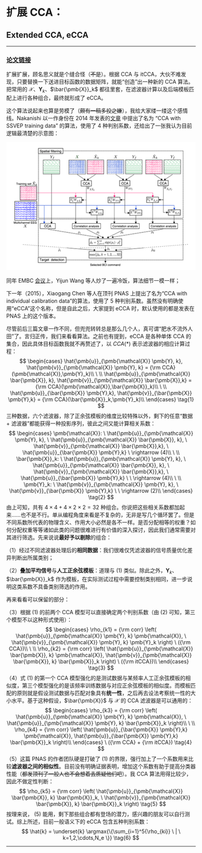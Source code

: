# 扩展 CCA：
## Extended CCA, eCCA
***

### [论文链接][eCCA]

扩展扩展，顾名思义就是个缝合怪（~~不是~~）。根据 CCA 与 itCCA，大伙不难发现，只要替换一下送进目标函数的数据矩阵，就能“创造”出一种新的 CCA 算法。把常用的 $\pmb{\mathcal{X}}$、$\pmb{Y}_k$、$\bar{\pmb{X}}_k$ 都往里套，在滤波器计算以及后端模板匹配上进行各种组合，最终就形成了 eCCA。

这个算法说起来也算是劳模了（~~颇有一稿多投之嫌~~），我给大家缕一缕这个感情线。Nakanishi 以一作身份在 2014 年发表的[文章][ex2] 中提出了名为 “CCA with SSVEP training data” 的算法，使用了 4 种判别系数，还给出了一张我认为目前逻辑最清楚的示意图：

![eCCA示意图](eCCA.png)

同年 EMBC [会议][ex3]上，Yijun Wang 等人炒了一遍冷饭，算法细节一模一样；

下一年（2015），Xiaogang Chen 等人在顶刊 PNAS 上提出了名为“CCA with individual calibration data”的算法，使用了 5 种判别系数。虽然没有明确使用“eCCA”这个名称，但是自此之后，大家提到 eCCA 时，默认使用的都是发表在 PNAS 上的这个版本。

尽管前后三篇文章一作不同，但兜兜转转总是那么几个人，真可谓“肥水不流外人田”了。言归正传，我们来看看算法。之前也有提到，eCCA 是各种单体 CCA 的集合，因此具体目标函数我就不再赘述了，以 $CCA(*)$ 表示滤波器的相应计算过程：
$$
\begin{cases}
\hat{\pmb{u}}_{\pmb{\mathcal{X}} \pmb{Y}, k}, \hat{\pmb{v}}_{\pmb{\mathcal{X}} \pmb{Y}, k} = {\rm CCA}(\pmb{\mathcal{X}},\pmb{Y}_k)\\
\ \\
\hat{\pmb{u}}_{\pmb{\mathcal{X}} \bar{\pmb{X}}, k}, \hat{\pmb{v}}_{\pmb{\mathcal{X}} \bar{\pmb{X}},k} = {\rm CCA}(\pmb{\mathcal{X}},\bar{\pmb{X}}_k)\\
\ \\
\hat{\pmb{u}}_{\bar{\pmb{X}} \pmb{Y},k}, \hat{\pmb{v}}_{\bar{\pmb{X}} \pmb{Y},k} = {\rm CCA}(\bar{\pmb{X}}_k,\pmb{Y}_k)\\
\end{cases}
\tag{1}
$$
三种数据，六个滤波器，除了正余弦模板的维度比较特殊以外，剩下的任意“数据 + 滤波器”都能获得一种投影序列，彼此之间又能计算相关系数：
$$
\begin{cases}
\pmb{\mathcal{X}}: \ \hat{\pmb{u}}_{\pmb{\mathcal{X}} \pmb{Y}, k}, \ \hat{\pmb{u}}_{\pmb{\mathcal{X}} \bar{\pmb{X}}, k}, \ \hat{\pmb{v}}_{\pmb{\mathcal{X}} \bar{\pmb{X}},k}, \ \hat{\pmb{u}}_{\bar{\pmb{X}} \pmb{Y},k} \ \rightarrow (4)\\
\ \\
\bar{\pmb{X}}_k: \ \hat{\pmb{u}}_{\pmb{\mathcal{X}} \pmb{Y}, k}, \ \hat{\pmb{u}}_{\pmb{\mathcal{X}} \bar{\pmb{X}}, k}, \ \hat{\pmb{v}}_{\pmb{\mathcal{X}} \bar{\pmb{X}},k}, \ \hat{\pmb{u}}_{\bar{\pmb{X}} \pmb{Y},k} \ \ \rightarrow (4)\\
\ \\
\pmb{Y}_k: \ \hat{\pmb{v}}_{\pmb{\mathcal{X}} \pmb{Y}, k}, \ \hat{\pmb{v}}_{\bar{\pmb{X}} \pmb{Y},k} \ \ \rightarrow (2)\\
\end{cases}
\tag{2}
$$
由上可知，共有 $4 \times 4 + 4 \times 2 \times 2 = 32$ 种组合。你说把这些相关系数都加起来……也不是不行。单从编程角度来看是不复杂的，无非是写几个循环罢了。但是不同系数所代表的物理含义、作用大小必然是各不一样。是否分配相等的权重？如何分配权重等等诸如此类的问题很难进行有价值的深入探讨，因此我们通常需要对其进行筛选。先来说说**最好予以剔除**的组合：

（1）经过不同滤波器处理后的**相同数据**：我们很难仅凭滤波器的信号质量优化差异判断出所属类别；

（2）**叠加平均信号**与**人工正余弦模板**：道理与 (1) 类似。除此之外，$\pmb{Y}_k$、$\bar{\pmb{X}}_k$ 作为模板，在实际测试过程中需要控制类别相同，进一步说明这类系数不具备类别筛选的作用。

再来看看可以保留的部分：

（3）根据 (1) 的前两个 CCA 模型可以直接确定两个判别系数（由 (2) 可知，第三个模型不以这种形式使用）：
$$
\begin{cases}
\rho_{k1} = {\rm corr} \left( \hat{\pmb{u}}_{\pmb{\mathcal{X}} \pmb{Y}, k} \pmb{\mathcal{X}}, \ \hat{\pmb{v}}_{\pmb{\mathcal{X}} \pmb{Y}, k} \pmb{Y}_k \right) \ ({\rm CCA})\\
\ \\
\rho_{k2} = {\rm corr} \left( \hat{\pmb{u}}_{\pmb{\mathcal{X}} \bar{\pmb{X}}, k} \pmb{\mathcal{X}}, \hat{\pmb{v}}_{\pmb{\mathcal{X}} \bar{\pmb{X}}, k} \bar{\pmb{X}}_k \right) \ ({\rm itCCA})\\
\end{cases}
\tag{3}
$$
（4）式 (1) 的第一个 CCA 模型强化的是测试数据与某频率人工正余弦模板的相似度，第三个模型强化的是该频率训练数据与对应正余弦模板的相似度。而模板匹配的原则就是假设测试数据与匹配对象具有**统一性**，之后再去设法考察统一性的大小水平。基于这种假设，$\bar{\pmb{X}}$ 与 $\pmb{\mathcal{X}}$ 的 CCA 滤波器是可以通用的：
$$
\begin{cases}
\rho_{k3} = {\rm corr} \left( \hat{\pmb{u}}_{\pmb{\mathcal{X}} \pmb{Y}, k} \pmb{\mathcal{X}}, \ \hat{\pmb{u}}_{\pmb{\mathcal{X}} \pmb{Y}, k} \bar{\pmb{X}}_k \right)\\
\ \\
\rho_{k4} = {\rm corr} \left( \hat{\pmb{u}}_{\bar{\pmb{X}} \pmb{Y},k} \pmb{\mathcal{X}}, \hat{\pmb{u}}_{\bar{\pmb{X}} \pmb{Y},k} \bar{\pmb{X}}_k \right)\\
\end{cases} \ ({\rm CCA} + {\rm itCCA})
\tag{4}
$$
（5）这篇 PNAS 的作者团队硬是打破了 (1) 的界限，强行加上了一个系数用来比较**滤波器之间的相似性**。目前没有明确证据表明，增加这个系数有助于提高分类器性能（~~都发顶刊了一般人也不会想着去质疑他们吧~~）。我 CCA 算法用得比较少，因此不做定性判断：
$$
\rho_{k5} = {\rm corr} \left( \hat{\pmb{u}}_{\pmb{\mathcal{X}} \bar{\pmb{X}}, k} \bar{\pmb{X}}_k, \ \hat{\pmb{v}}_{\pmb{\mathcal{X}} \bar{\pmb{X}}, k} \bar{\pmb{X}}_k \right)
\tag{5}
$$
按理来说， (5) 能用，剩下那些组合都有登场的潜力，感兴趣的朋友可以自行测试。综上所述，目前一般语义下的 eCCA 包含五种判别系数：
$$
\hat{k} = \underset{k} \argmax{\{\sum_{i=1}^5{\rho_{ki}} \ | \ k=1,2,\cdots,N_e \}}
\tag{6}
$$
***

[ex2]: https://www.worldscientific.com/doi/abs/10.1142/S0129065714500191
[ex3]: http://ieeexplore.ieee.org/document/6944263/
[eCCA]: http://www.pnas.org/lookup/doi/10.1073/pnas.1508080112
